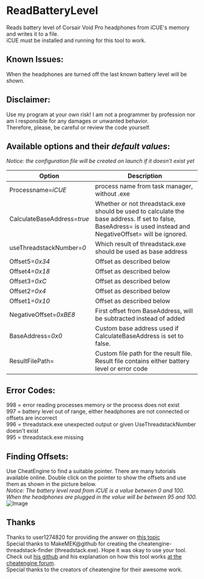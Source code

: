 # ReadBatteryLevel
Reads battery level of Corsair Void Pro headphones from iCUE's memory and writes it to a file. 
<br>iCUE must be installed and running for this tool to work.

## Known Issues:
When the headphones are turned off the last known battery level will be shown.

## Disclaimer:
Use my program at your own risk! I am not a programmer by profession nor am I responsible for any damages or unwanted behavior.
<br>Therefore, please, be careful or review the code yourself.

## Available options and their *default values*:
*Notice: the configuration file will be created on launch if it doesn’t exist yet*

|Option|Description|
| --- | --- |
|Processname=*iCUE*|process name from task manager, without .exe|
|CalculateBaseAddress=*true*|Whether or not threadstack.exe should be used to calculate the base address. If set to false, BaseAdress= is used instead and NegativeOffset= will be ignored.|
|useThreadstackNumber=*0*|Which result of threadstack.exe should be used as base address|
|Offset5=*0x34*|Offset as described below|
|Offset4=*0x18*|Offset as described below|
|Offset3=*0xC*|Offset as described below|
|Offset2=*0x4*|Offset as described below|
|Offset1=*0x10*|Offset as described below|
|NegativeOffset=*0xBE8*|First offset from BaseAddress, will be subtracted instead of added|
|BaseAddress=*0x0*|Custom base address used if CalculateBaseAddress is set to false.|
|ResultFilePath=|Custom file path for the result file. Result file contains either battery level or error code|

## Error Codes:
998 = error reading processes memory or the process does not exist
<br>997 = battery level out of range, either headphones are not connected or offsets are incorrect
<br>996 = threadstack.exe unexpected output or given UseThreadstackNumber doesn't exist
<br>995 = threadstack.exe missing

## Finding Offsets:
Use CheatEngine to find a suitable pointer. There are many tutorials available online. Double click on the pointer to show the offsets and use them as shown in the picture below.
<br>*Notice: The battery level read from iCUE is a value between 0 and 100. When the headphones are plugged in the value will be between 95 and 100.*
<br>
![Image](https://mrslimbrowser.github.io/images/ReadBatteryLevel/FindOffsets.png)

## Thanks
Thanks to user1274820 for providing the answer on [this topic](https://stackoverflow.com/questions/28620186/using-pointers-found-in-cheat-engine-in-c-sharp)
<br>Special thanks to MakeMEK@github for creating the cheatengine-threadstack-finder (threadstack.exe). Hope it was okay to use your tool. Check out [his github](https://github.com/makemek/cheatengine-threadstack-finder) and his explanation on how this tool works [at the cheatengine forum](https://forum.cheatengine.org/viewtopic.php?p=5638945&sid=a9dad6c894a943ff2674d349a1de259c#5638945).
<br>Special thanks to the creators of cheatengine for their awesome work.


